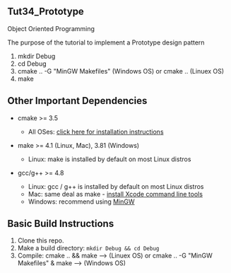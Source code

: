 ## Tut34_Prototype

 Object Oriented Programming 

The purpose of the tutorial to implement a Prototype design pattern
1. mkdir Debug
2. cd Debug
3. cmake .. -G "MinGW Makefiles" (Windows OS)
   or cmake ..  (Linuex OS)
4. make


## Other Important Dependencies
* cmake >= 3.5

  * All OSes: [click here for installation instructions](https://cmake.org/install/)
* make >= 4.1 (Linux, Mac), 3.81 (Windows)
  * Linux: make is installed by default on most Linux distros
 
* gcc/g++ >= 4.8
  * Linux: gcc / g++ is installed by default on most Linux distros
  * Mac: same deal as make - [install Xcode command line tools](https://developer.apple.com/xcode/features/)
  * Windows: recommend using [MinGW](http://www.mingw.org/)

## Basic Build Instructions

1. Clone this repo.
2. Make a build directory: `mkdir Debug && cd Debug`
3. Compile: cmake .. && make --> (Linuex OS) or
            cmake .. -G "MinGW Makefiles" & make --> (Windows OS)